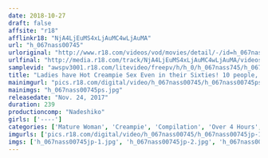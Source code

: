 ```yaml
---
date: 2018-10-27
draft: false
affsite: "r18"
afflinkr18: "NjA4LjEuMS4xLjAuMC4wLjAuMA"
url: "h_067nass00745"
urloriginal: "http://www.r18.com/videos/vod/movies/detail/-/id=h_067nass00745"
urlfinal: "http://media.r18.com/track/NjA4LjEuMS4xLjAuMC4wLjAuMA/videos/vod/movies/detail/-/id=h_067nass00745"
samplevid: "awspv3001.r18.com/litevideo/freepv/h/h_0/h_067nass745/h_067nass745_dmb_w.mp4"
title: "Ladies have Hot Creampie Sex Even in their Sixties! 10 people, 4 Hours"
mainimgurl: "pics.r18.com/digital/video/h_067nass00745/h_067nass00745ps.jpg"
mainimgs: "h_067nass00745ps.jpg"
releasedate: "Nov. 24, 2017"
duration: 239
productioncomp: "Nadeshiko"
girls: ['----']
categories: ['Mature Woman', 'Creampie', 'Compilation', 'Over 4 Hours', 'Hi-Def']
imgurls: ['pics.r18.com/digital/video/h_067nass00745/h_067nass00745jp-1.jpg', 'pics.r18.com/digital/video/h_067nass00745/h_067nass00745jp-2.jpg', 'pics.r18.com/digital/video/h_067nass00745/h_067nass00745jp-3.jpg', 'pics.r18.com/digital/video/h_067nass00745/h_067nass00745jp-4.jpg', 'pics.r18.com/digital/video/h_067nass00745/h_067nass00745jp-5.jpg', 'pics.r18.com/digital/video/h_067nass00745/h_067nass00745jp-6.jpg', 'pics.r18.com/digital/video/h_067nass00745/h_067nass00745jp-7.jpg', 'pics.r18.com/digital/video/h_067nass00745/h_067nass00745jp-8.jpg', 'pics.r18.com/digital/video/h_067nass00745/h_067nass00745jp-9.jpg', 'pics.r18.com/digital/video/h_067nass00745/h_067nass00745jp-10.jpg', 'pics.r18.com/digital/video/h_067nass00745/h_067nass00745jp-11.jpg', 'pics.r18.com/digital/video/h_067nass00745/h_067nass00745jp-12.jpg', 'pics.r18.com/digital/video/h_067nass00745/h_067nass00745jp-13.jpg', 'pics.r18.com/digital/video/h_067nass00745/h_067nass00745jp-14.jpg', 'pics.r18.com/digital/video/h_067nass00745/h_067nass00745jp-15.jpg', 'pics.r18.com/digital/video/h_067nass00745/h_067nass00745jp-16.jpg', 'pics.r18.com/digital/video/h_067nass00745/h_067nass00745jp-17.jpg', 'pics.r18.com/digital/video/h_067nass00745/h_067nass00745jp-18.jpg', 'pics.r18.com/digital/video/h_067nass00745/h_067nass00745jp-19.jpg', 'pics.r18.com/digital/video/h_067nass00745/h_067nass00745jp-20.jpg']
imgs: ['h_067nass00745jp-1.jpg', 'h_067nass00745jp-2.jpg', 'h_067nass00745jp-3.jpg', 'h_067nass00745jp-4.jpg', 'h_067nass00745jp-5.jpg', 'h_067nass00745jp-6.jpg', 'h_067nass00745jp-7.jpg', 'h_067nass00745jp-8.jpg', 'h_067nass00745jp-9.jpg', 'h_067nass00745jp-10.jpg', 'h_067nass00745jp-11.jpg', 'h_067nass00745jp-12.jpg', 'h_067nass00745jp-13.jpg', 'h_067nass00745jp-14.jpg', 'h_067nass00745jp-15.jpg', 'h_067nass00745jp-16.jpg', 'h_067nass00745jp-17.jpg', 'h_067nass00745jp-18.jpg', 'h_067nass00745jp-19.jpg', 'h_067nass00745jp-20.jpg']
---
```

